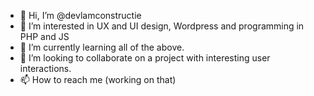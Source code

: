 - 👋 Hi, I’m @devlamconstructie
- 👀 I’m interested in UX and UI design, Wordpress and programming in PHP and JS
- 🌱 I’m currently learning all of the above. 
- 💞️ I’m looking to collaborate on a project with interesting user interactions.
- 📫 How to reach me (working on that)

<!---
devlamconstructie/devlamconstructie is a ✨ special ✨ repository because its `README.md` (this file) appears on your GitHub profile.
You can click the Preview link to take a look at your changes.
--->
